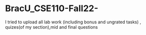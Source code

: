# BracU_CSE110-Fall22-
I tried to upload all lab work (including bonus and ungrated tasks) , quizes(of my section),mid and final questions
